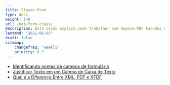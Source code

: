 ```yaml
---
title: Classe Form
type: docs
weight: 140
url: /net/form-class/
description: Esta seção explica como trabalhar com Aspose.PDF Facades usando a Classe Form.
lastmod: "2021-06-05"
draft: false
sitemap:
    changefreq: "weekly"
    priority: 0.7
---
```


- [Identificando nomes de campos de formulário](/pdf/net/identifying-form-fields-names/)
- [Justificar Texto em um Campo de Caixa de Texto](/pdf/net/justify-text-in-a-textbox-field/)
- [Qual é a Diferença Entre XML, FDF e XFDF](/pdf/net/whats-the-difference-between-xml-fdf-and-xfdf/)